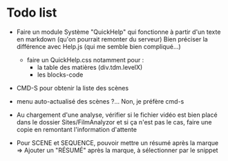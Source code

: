 # Todo list

* Faire un module Système "QuickHelp" qui fonctionne à partir d'un texte en markdown (qu'on pourrait remonter du serveur)
  Bien préciser la différence avec Help.js (qui me semble bien compliqué…)
    * faire un QuickHelp.css notamment pour :
      - la table des matières (div.tdm.levelX)
      - les blocks-code

* CMD-S pour obtenir la liste des scènes
* menu auto-actualisé des scènes ?… Non, je préfère cmd-s


* Au chargement d'une analyse, vérifier si le fichier vidéo est bien placé dans le dossier Sites/FilmAnalyzor et si ça n'est pas le cas, faire une copie en remontant l'information d'attente
* Pour SCENE et SEQUENCE, pouvoir mettre un résumé après la marque
  => Ajouter un "RÉSUMÉ" après la marque, à sélectionner par le snippet
